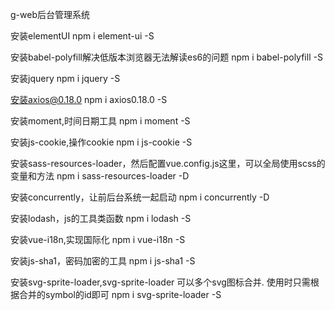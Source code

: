 g-web后台管理系统

安装elementUI
npm i element-ui -S

安装babel-polyfill解决低版本浏览器无法解读es6的问题
npm i babel-polyfill -S

安装jquery
npm i jquery -S

安装axios@0.18.0
npm i axios0.18.0 -S

安装moment,时间日期工具
npm i moment -S

安装js-cookie,操作cookie
npm i js-cookie -S

安装sass-resources-loader，然后配置vue.config.js这里，可以全局使用scss的变量和方法
npm i sass-resources-loader -D

安装concurrently，让前后台系统一起启动
npm i concurrently -D

安装lodash，js的工具类函数
npm i lodash -S

安装vue-i18n,实现国际化
npm i vue-i18n -S

安装js-sha1，密码加密的工具
npm i js-sha1 -S

安装svg-sprite-loader,svg-sprite-loader 可以多个svg图标合并. 使用时只需根据合并的symbol的id即可
npm i svg-sprite-loader -S



